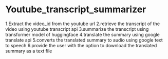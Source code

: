 # Youtube_transcript_summarizer
1.Extract the video_id from the youtube url
2.retrieve the transcript of the video using youtube transcript api
3.summarize the transcript using transformer model of huggingface 
4.translate the summary using google translate api
5.converts the translated summary to audio using google text to speech
6.provide the user with the option to download the translated summary as a text file
